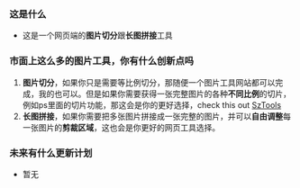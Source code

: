 ### 这是什么

- 这是一个网页端的**图片切分**跟**长图拼接**工具

### 市面上这么多的图片工具，你有什么创新点吗

1. **图片切分**，如果你只是需要等比例切分，那随便一个图片工具网站都可以完成，我的也可以。但是如果你需要获得一张完整图片的各种**不同比例**的切片，例如ps里面的切片功能，那这会是你的更好选择，check this out [SzTools](https://bondshi.pythonanywhere.com/home)
2. **长图拼接**，如果你需要把多张图片拼接成一张完整的图片，并可以**自由调整**每一张图片的**剪裁区域**，这也会是你更好的网页工具选择。

### 未来有什么更新计划

- 暂无
